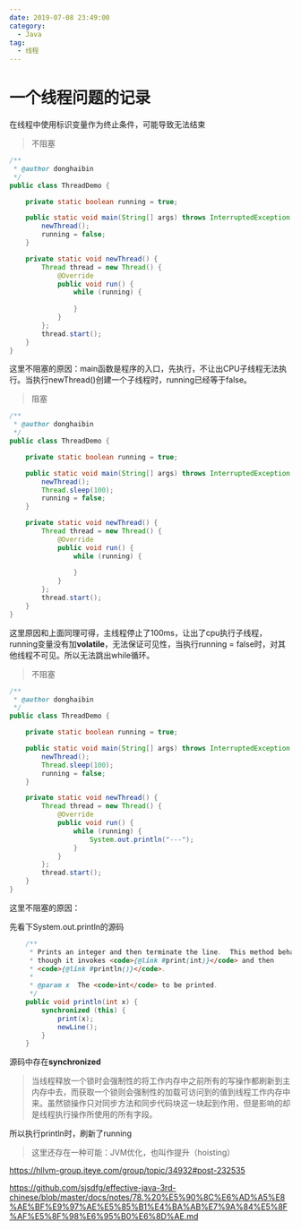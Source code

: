 ```yaml
---
date: 2019-07-08 23:49:00
category:
  - Java
tag:
  - 线程
---
```


# 一个线程问题的记录

在线程中使用标识变量作为终止条件，可能导致无法结束

> 不阻塞

```java
/**
 * @author donghaibin
 */
public class ThreadDemo {

    private static boolean running = true;

    public static void main(String[] args) throws InterruptedException {
        newThread();
        running = false;
    }

    private static void newThread() {
        Thread thread = new Thread() {
            @Override
            public void run() {
                while (running) {
                    
                }
            }
        };
        thread.start();
    }
}
```

这里不阻塞的原因：main函数是程序的入口，先执行，不让出CPU子线程无法执行。当执行newThread()创建一个子线程时，running已经等于false。

> 阻塞

```java
/**
 * @author donghaibin
 */
public class ThreadDemo {

    private static boolean running = true;

    public static void main(String[] args) throws InterruptedException {
        newThread();
        Thread.sleep(100);
        running = false;
    }

    private static void newThread() {
        Thread thread = new Thread() {
            @Override
            public void run() {
                while (running) {
         
                }
            }
        };
        thread.start();
    }
}
```

这里原因和上面同理可得，主线程停止了100ms，让出了cpu执行子线程，running变量没有加**volatile**，无法保证可见性，当执行running = false时，对其他线程不可见。所以无法跳出while循环。

> 不阻塞

```java
/**
 * @author donghaibin
 */
public class ThreadDemo {

    private static boolean running = true;

    public static void main(String[] args) throws InterruptedException {
        newThread();
        Thread.sleep(100);
        running = false;
    }

    private static void newThread() {
        Thread thread = new Thread() {
            @Override
            public void run() {
                while (running) {
                    System.out.println("---");
                }
            }
        };
        thread.start();
    }
}
```

这里不阻塞的原因：

先看下System.out.println的源码

```java
    /**
     * Prints an integer and then terminate the line.  This method behaves as
     * though it invokes <code>{@link #print(int)}</code> and then
     * <code>{@link #println()}</code>.
     *
     * @param x  The <code>int</code> to be printed.
     */
    public void println(int x) {
        synchronized (this) {
            print(x);
            newLine();
        }
    }
```

源码中存在**synchronized**

> 当线程释放一个锁时会强制性的将工作内存中之前所有的写操作都刷新到主内存中去，而获取一个锁则会强制性的加载可访问到的值到线程工作内存中来。虽然锁操作只对同步方法和同步代码块这一块起到作用，但是影响的却是线程执行操作所使用的所有字段。

所以执行println时，刷新了running

> 这里还存在一种可能：JVM优化，也叫作提升（hoisting）

https://hllvm-group.iteye.com/group/topic/34932#post-232535

https://github.com/sjsdfg/effective-java-3rd-chinese/blob/master/docs/notes/78.%20%E5%90%8C%E6%AD%A5%E8%AE%BF%E9%97%AE%E5%85%B1%E4%BA%AB%E7%9A%84%E5%8F%AF%E5%8F%98%E6%95%B0%E6%8D%AE.md
